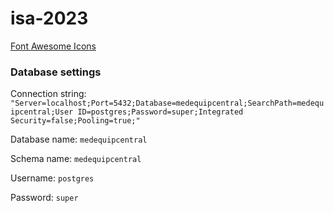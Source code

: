 # isa-2023

[Font Awesome Icons](https://fontawesome.com/v4/icons/)

### Database settings
Connection string: `"Server=localhost;Port=5432;Database=medequipcentral;SearchPath=medequipcentral;User ID=postgres;Password=super;Integrated Security=false;Pooling=true;"`

Database name: `medequipcentral`

Schema name: `medequipcentral`

Username: `postgres`

Password: `super`
